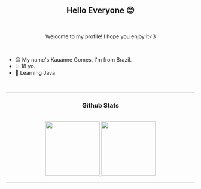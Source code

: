 
### <h2 align="center">Hello Everyone 😊</h2>
<br/>
<p align="center"> Welcome to my profile! I hope you enjoy it<3</p>
<br/>

- 😊 My name's Kauanne Gomes, I'm from Brazil.
- ✨ 18 yo.
- 🌿 Learning Java 
<br>
<hr>

### <h3 align="center"> Github Stats </h3>
<br>

<div align="center">
  <a href="https://github.com/KwG0">
    <img height="145cm" src="https://github-readme-stats.vercel.app/api?username=KwG0&theme=omni&include_all_commits=true&count_private=true&show_icons=true"/>
  </a>
  <a href="https://github.com/KwG0">
    <img height="145cm" src="https://github-readme-stats.vercel.app/api/top-langs/?username=KwG0&theme=omni&langs_count=8"/>
  </a>
</div>
<hr>

